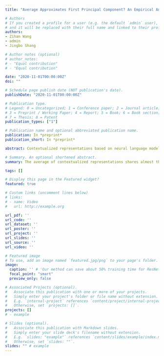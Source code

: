 ```yaml
---
title: "Average Approximates First Principal Component? An Empirical Analysis on Representations from Neural Language Models"

# Authors
# If you created a profile for a user (e.g. the default `admin` user), write the username (folder name) here 
# and it will be replaced with their full name and linked to their profile.
authors:
- Zihan Wang
- admin
- Jingbo Shang

# Author notes (optional)
# author_notes:
# - "Equal contribution"
# - "Equal contribution"

date: "2020-11-01T00:00:00Z"
doi: ""

# Schedule page publish date (NOT publication's date).
publishDate: "2020-11-01T00:00:00Z"

# Publication type.
# Legend: 0 = Uncategorized; 1 = Conference paper; 2 = Journal article;
# 3 = Preprint / Working Paper; 4 = Report; 5 = Book; 6 = Book section;
# 7 = Thesis; 8 = Patent
publication_types: ["1"]

# Publication name and optional abbreviated publication name.
publication: In *preprint*
publication_short: In *preprint*

abstract: Contextualized representations based on neural language models have furthered the state of the art in various NLP tasks. Despite its great success, the nature of such representations remains a mystery. In this paper, we present an empirical property of these representations --- *average ~ first principal component*. Specifically, experiments show that the average of these representations shares almost the same direction as the first principal component of the matrix whose columns are these representations. We believe this explains why the average representation is always a simple yet strong baseline. Our further examinations show that this property also holds in more challenging scenarios, for example, when the representations are from a model right after its random initialization. Therefore, we conjecture that this property is intrinsic to the distribution of representations and not necessarily related to the input structure. We realize that these representations empirically follow a normal distribution for each dimension, and by assuming this is true, we demonstrate that the empirical property can be in fact derived mathematically.

# Summary. An optional shortened abstract.
summary: The average of contextualized representations shares almost the same direction as the first principal component of the matrix whose columns are these representations. We believe this explains why the average representation is always a simple yet strong baseline.

tags: []

# Display this page in the Featured widget?
featured: true

# Custom links (uncomment lines below)
# links:
# - name: Video
#   url: http://example.org

url_pdf: ''
url_code: ''
url_dataset: ''
url_poster: ''
url_project: ''
url_slides: ''
url_source: ''
url_video: ''

# Featured image
# To use, add an image named `featured.jpg/png` to your page's folder. 
image:
  caption: '' # 'Our method can save about 50% training time for ResNet.'
  focal_point: "smart"
  preview_only: false

# Associated Projects (optional).
#   Associate this publication with one or more of your projects.
#   Simply enter your project's folder or file name without extension.
#   E.g. `internal-project` references `content/project/internal-project/index.md`.
#   Otherwise, set `projects: []`.
projects: []
# - example

# Slides (optional).
#   Associate this publication with Markdown slides.
#   Simply enter your slide deck's filename without extension.
#   E.g. `slides: "example"` references `content/slides/example/index.md`.
#   Otherwise, set `slides: ""`.
slides: "" # example
---
```


<!--
{{% callout note %}}
Click the *Cite* button above to demo the feature to enable visitors to import publication metadata into their reference management software.
{{% /callout %}}

{{% callout note %}}
Create your slides in Markdown - click the *Slides* button to check out the example.
{{% /callout %}}
-->

<!--
Supplementary notes can be added here, including [code, math, and images](https://wowchemy.com/docs/writing-markdown-latex/).
-->

